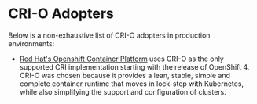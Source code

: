 # CRI-O Adopters

Below is a non-exhaustive list of CRI-O adopters in production environments:

* [Red Hat's Openshift Container Platform](https://www.openshift.com/) uses CRI-O as the only supported CRI implementation starting with the release of OpenShift 4. CRI-O was chosen because it provides a lean, stable, simple and complete container runtime that moves in lock-step with Kubernetes, while also simplifying the support and configuration of clusters.
